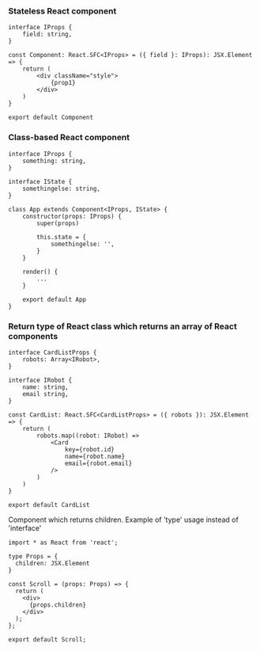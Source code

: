 ### Stateless React component

```
interface IProps {
    field: string,
}

const Component: React.SFC<IProps> = ({ field }: IProps): JSX.Element => {
    return (
        <div className="style">
            {prop1}
        </div>
    )
}

export default Component
```

### Class-based React component
```
interface IProps {
    something: string,
}

interface IState {
    somethingelse: string,
}

class App extends Component<IProps, IState> {
    constructor(props: IProps) {
        super(props)

        this.state = {
            somethingelse: '',
        }
    }
    
    render() {
        ...
    }
    
    export default App
}
```

### Return type of React class which returns an array of React components
```
interface CardListProps {
    robots: Array<IRobot>,
}

interface IRobot {
    name: string,
    email string,
}

const CardList: React.SFC<CardListProps> = ({ robots }): JSX.Element => {
    return (
        robots.map((robot: IRobot) => 
            <Card 
                key={robot.id} 
                name={robot.name} 
                email={robot.email} 
            />
        )
    )
}

export default CardList
```

Component which returns children. Example of 'type' usage instead of 'interface'
```
import * as React from 'react';

type Props = {
  children: JSX.Element
}

const Scroll = (props: Props) => {
  return (
    <div>
      {props.children}
    </div>
  );
};

export default Scroll;
```
